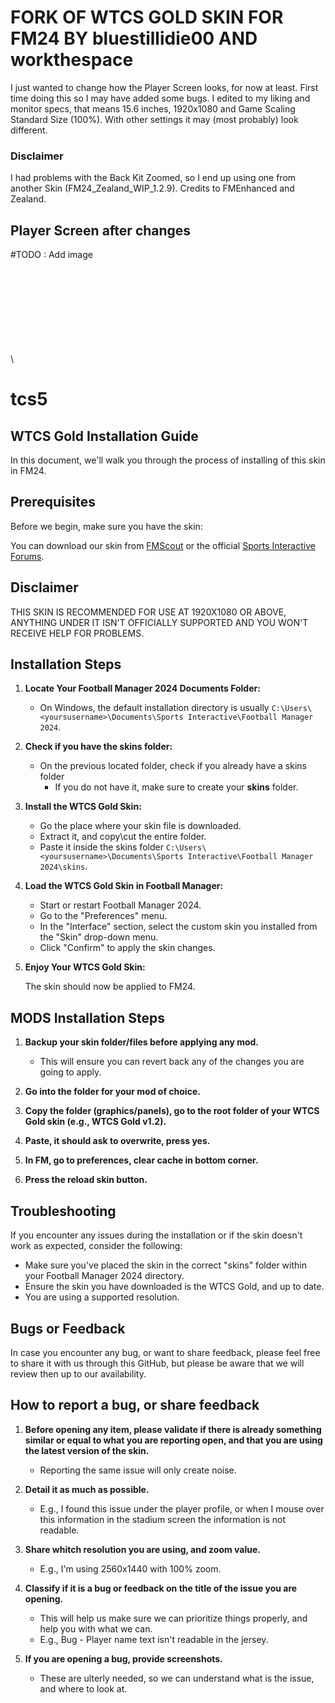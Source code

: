 # FORK OF WTCS GOLD SKIN FOR FM24 BY bluestillidie00 AND workthespace

I just wanted to change how the Player Screen looks, for now at least. First time doing this so I
may have added some bugs. I edited to my liking and monitor specs, that means 15.6 inches, 1920x1080
and Game Scaling Standard Size (100%). With other settings it may (most probably) look different.

### Disclaimer

I had problems with the Back Kit Zoomed, so I end up using one from another Skin
(FM24_Zealand_WIP_1.2.9). Credits to FMEnhanced and Zealand.

## Player Screen after changes

#TODO : Add image

\
\
\
\
\
\
\
\
\

# tcs5

## WTCS Gold Installation Guide

In this document, we'll walk you through the process of installing of this skin in FM24.

## Prerequisites

Before we begin, make sure you have the skin:

You can download our skin from [FMScout](https://www.fmscout.com/a-wtcs-fm24-skin.html) or the
official
[Sports Interactive Forums](https://community.sigames.com/forums/topic/568501-fm23skin-wtcs5-by-bluestillidie00-and-workthespace-v12-released-20230118-new-attributeless-version/).

## Disclaimer

THIS SKIN IS RECOMMENDED FOR USE AT 1920X1080 OR ABOVE, ANYTHING UNDER IT ISN'T OFFICIALLY SUPPORTED
AND YOU WON'T RECEIVE HELP FOR PROBLEMS.

## Installation Steps

1. **Locate Your Football Manager 2024 Documents Folder:**

   - On Windows, the default installation directory is usually
     `C:\Users\<yoursusername>\Documents\Sports Interactive\Football Manager 2024`.

2. **Check if you have the skins folder:**

   - On the previous located folder, check if you already have a skins folder
     - If you do not have it, make sure to create your **skins** folder.

3. **Install the WTCS Gold Skin:**

   - Go the place where your skin file is downloaded.
   - Extract it, and copy\cut the entire folder.
   - Paste it inside the skins folder
     `C:\Users\<yoursusername>\Documents\Sports Interactive\Football Manager 2024\skins`.

4. **Load the WTCS Gold Skin in Football Manager:**

   - Start or restart Football Manager 2024.
   - Go to the "Preferences" menu.
   - In the "Interface" section, select the custom skin you installed from the "Skin" drop-down
     menu.
   - Click "Confirm" to apply the skin changes.

5. **Enjoy Your WTCS Gold Skin:**

   The skin should now be applied to FM24.

## MODS Installation Steps

1. **Backup your skin folder/files before applying any mod.**

   - This will ensure you can revert back any of the changes you are going to apply.

2. **Go into the folder for your mod of choice.**

3. **Copy the folder (graphics/panels), go to the root folder of your WTCS Gold skin (e.g., WTCS
   Gold v1.2).**

4. **Paste, it should ask to overwrite, press yes.**

5. **In FM, go to preferences, clear cache in bottom corner.**

6. **Press the reload skin button.**

## Troubleshooting

If you encounter any issues during the installation or if the skin doesn't work as expected,
consider the following:

- Make sure you've placed the skin in the correct "skins" folder within your Football Manager 2024
  directory.
- Ensure the skin you have downloaded is the WTCS Gold, and up to date.
- You are using a supported resolution.

## Bugs or Feedback

In case you encounter any bug, or want to share feedback, please feel free to share it with us
through this GitHub, but please be aware that we will review then up to our availability.

## How to report a bug, or share feedback

1. **Before opening any item, please validate if there is already something similar or equal to what
   you are reporting open, and that you are using the latest version of the skin.**

   - Reporting the same issue will only create noise.

2. **Detail it as much as possible.**

   - E.g., I found this issue under the player profile, or when I mouse over this information in the
     stadium screen the information is not readable.

3. **Share whitch resolution you are using, and zoom value.**

   - E.g., I'm using 2560x1440 with 100% zoom.

4. **Classify if it is a bug or feedback on the title of the issue you are opening.**

   - This will help us make sure we can prioritize things properly, and help you with what we can.
   - E.g., Bug - Player name text isn't readable in the jersey.

5. **If you are opening a bug, provide screenshots.**

   - These are ulterly needed, so we can understand what is the issue, and where to look at.
